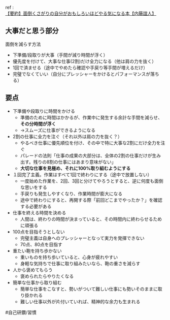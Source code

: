 
ref : [ 【要約】面倒くさがりの自分がおもしろいほどやる気になる本【内藤誼人】](https://www.youtube.com/watch?v=Gy3Jq0gXPKA)

## 大事だと思う部分

面倒を減らす方法
- 下準備/段取りが大事（手間が減り時間が浮く）
- 優先度を付けて、大事な仕事(2割)だけ全力になる（他は肩の力を抜く）
- 1回で済ませる（途中でやめたら確認や手戻り等手間が増えるだけ）
- 完璧でなくていい（自分にプレッシャーをかけるとパフォーマンスが落ちる）


## 要点

- 下準備や段取りに時間をかける
	- 準備のために時間はかかるが、作業中に発生する余計な手間を減らせ、**その分時間が浮く**
	- →スムーズに仕事ができるようになる
- 2割の仕事に全力を注ぐ（それ以外は肩の力を抜く？）
	- やるべき仕事に優先順位を付け、その中で特に大事な2割にだけ全力を注ぐ
	- パレードの法則「仕事の成果の大部分は、全体の2割の仕事だけが生み出す。残りの8割の仕事にはあまり意味がない」
	- **大切な仕事を見極め、それに100%取り組むようにする**
- １回完了主義。作業はすべて1回で終わりにする（途中で放置しない）
	- 一度始めた作業を、2回、3回と分けてやろうとすると、逆に何度も面倒な思いをする
	- 手戻りも発生しやすくなり、作業時間が膨大になる
	- 途中で終わりにすると、再開する際「前回どこまでやったか？」を確認する必要がある
- 仕事を終える時間を決める
	- 人間は、終わりの時間が決まっていると、その時間内に終わらせるために頑張る
- 100点を目指そうとしない
	- 完璧主義は自身へのプレッシャーとなって実力を発揮できない
	- 70点、80点を目指す
- 重たい鞄を持ち歩かない
	- 重いものを持ち歩いていると、心身が疲れやすい
	- 身軽な気持ちで仕事に取り組みたいなら、鞄の重さを減らす
- 人から褒めてもらう
	- 褒められたらやりたくなる
- 簡単な仕事から取り組む
	- 簡単な仕事をこなすと、勢いがついて難しい仕事にも勢いそのままに取り掛かれる
	- 難しい仕事以外が片付いていれば、精神的な余力も生まれる



#自己研鑽/習慣 

